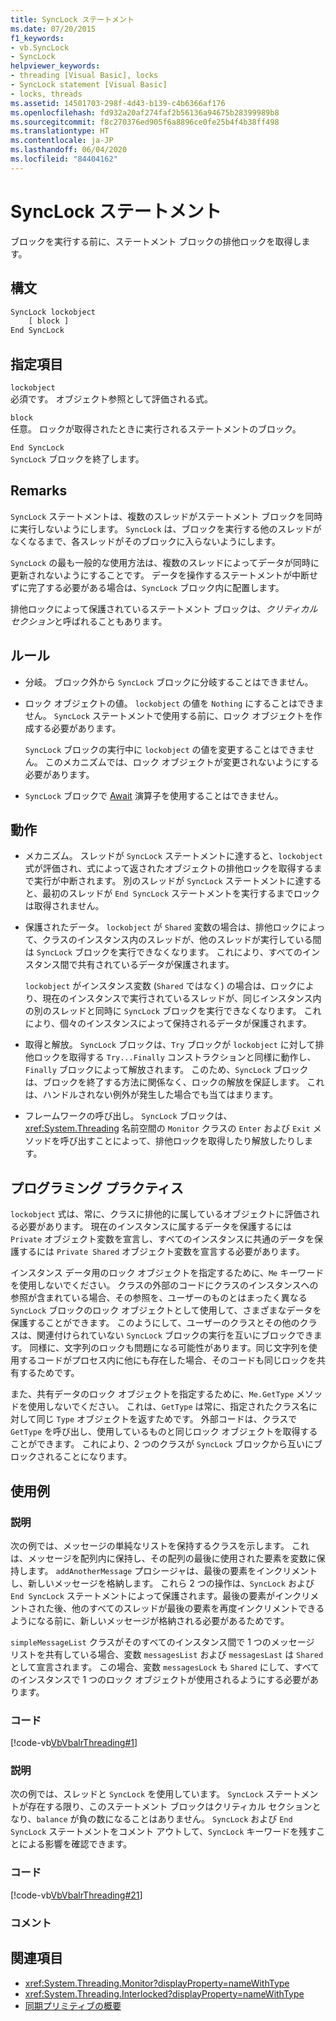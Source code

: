 ```yaml
---
title: SyncLock ステートメント
ms.date: 07/20/2015
f1_keywords:
- vb.SyncLock
- SyncLock
helpviewer_keywords:
- threading [Visual Basic], locks
- SyncLock statement [Visual Basic]
- locks, threads
ms.assetid: 14501703-298f-4d43-b139-c4b6366af176
ms.openlocfilehash: fd932a20af274faf2b56136a94675b28399989b8
ms.sourcegitcommit: f8c270376ed905f6a8896ce0fe25b4f4b38ff498
ms.translationtype: HT
ms.contentlocale: ja-JP
ms.lasthandoff: 06/04/2020
ms.locfileid: "84404162"
---
```

# <a name="synclock-statement"></a>SyncLock ステートメント
ブロックを実行する前に、ステートメント ブロックの排他ロックを取得します。  
  
## <a name="syntax"></a>構文  
  
```vb  
SyncLock lockobject  
    [ block ]  
End SyncLock  
```  
  
## <a name="parts"></a>指定項目  
 `lockobject`  
 必須です。 オブジェクト参照として評価される式。  
  
 `block`  
 任意。 ロックが取得されたときに実行されるステートメントのブロック。  
  
 `End SyncLock`  
 `SyncLock` ブロックを終了します。  
  
## <a name="remarks"></a>Remarks  
 `SyncLock` ステートメントは、複数のスレッドがステートメント ブロックを同時に実行しないようにします。 `SyncLock` は、ブロックを実行する他のスレッドがなくなるまで、各スレッドがそのブロックに入らないようにします。  
  
 `SyncLock` の最も一般的な使用方法は、複数のスレッドによってデータが同時に更新されないようにすることです。 データを操作するステートメントが中断せずに完了する必要がある場合は、`SyncLock` ブロック内に配置します。  
  
 排他ロックによって保護されているステートメント ブロックは、*クリティカル セクション*と呼ばれることもあります。  
  
## <a name="rules"></a>ルール  
  
- 分岐。 ブロック外から `SyncLock` ブロックに分岐することはできません。  
  
- ロック オブジェクトの値。 `lockobject` の値を `Nothing` にすることはできません。 `SyncLock` ステートメントで使用する前に、ロック オブジェクトを作成する必要があります。  
  
     `SyncLock` ブロックの実行中に `lockobject` の値を変更することはできません。 このメカニズムでは、ロック オブジェクトが変更されないようにする必要があります。  
  
- `SyncLock` ブロックで [Await](../operators/await-operator.md) 演算子を使用することはできません。  
  
## <a name="behavior"></a>動作  
  
- メカニズム。 スレッドが `SyncLock` ステートメントに達すると、`lockobject` 式が評価され、式によって返されたオブジェクトの排他ロックを取得するまで実行が中断されます。 別のスレッドが `SyncLock` ステートメントに達すると、最初のスレッドが `End SyncLock` ステートメントを実行するまでロックは取得されません。  
  
- 保護されたデータ。 `lockobject` が `Shared` 変数の場合は、排他ロックによって、クラスのインスタンス内のスレッドが、他のスレッドが実行している間は `SyncLock` ブロックを実行できなくなります。 これにより、すべてのインスタンス間で共有されているデータが保護されます。  
  
     `lockobject` がインスタンス変数 (`Shared` ではなく) の場合は、ロックにより、現在のインスタンスで実行されているスレッドが、同じインスタンス内の別のスレッドと同時に `SyncLock` ブロックを実行できなくなります。 これにより、個々のインスタンスによって保持されるデータが保護されます。  
  
- 取得と解放。 `SyncLock` ブロックは、`Try` ブロックが `lockobject` に対して排他ロックを取得する `Try...Finally` コンストラクションと同様に動作し、`Finally` ブロックによって解放されます。 このため、`SyncLock` ブロックは、ブロックを終了する方法に関係なく、ロックの解放を保証します。 これは、ハンドルされない例外が発生した場合でも当てはまります。  
  
- フレームワークの呼び出し。 `SyncLock` ブロックは、<xref:System.Threading> 名前空間の `Monitor` クラスの `Enter` および `Exit` メソッドを呼び出すことによって、排他ロックを取得したり解放したりします。  
  
## <a name="programming-practices"></a>プログラミング プラクティス  
 `lockobject` 式は、常に、クラスに排他的に属しているオブジェクトに評価される必要があります。 現在のインスタンスに属するデータを保護するには `Private` オブジェクト変数を宣言し、すべてのインスタンスに共通のデータを保護するには `Private Shared` オブジェクト変数を宣言する必要があります。  
  
 インスタンス データ用のロック オブジェクトを指定するために、`Me` キーワードを使用しないでください。 クラスの外部のコードにクラスのインスタンスへの参照が含まれている場合、その参照を、ユーザーのものとはまったく異なる `SyncLock` ブロックのロック オブジェクトとして使用して、さまざまなデータを保護することができます。 このようにして、ユーザーのクラスとその他のクラスは、関連付けられていない `SyncLock` ブロックの実行を互いにブロックできます。 同様に、文字列のロックも問題になる可能性があります。同じ文字列を使用するコードがプロセス内に他にも存在した場合、そのコードも同じロックを共有するためです。  
  
 また、共有データのロック オブジェクトを指定するために、`Me.GetType` メソッドを使用しないでください。 これは、`GetType` は常に、指定されたクラス名に対して同じ `Type` オブジェクトを返すためです。 外部コードは、クラスで `GetType` を呼び出し、使用しているものと同じロック オブジェクトを取得することができます。 これにより、2 つのクラスが `SyncLock` ブロックから互いにブロックされることになります。  
  
## <a name="examples"></a>使用例  
  
### <a name="description"></a>説明  
 次の例では、メッセージの単純なリストを保持するクラスを示します。 これは、メッセージを配列内に保持し、その配列の最後に使用された要素を変数に保持します。 `addAnotherMessage` プロシージャは、最後の要素をインクリメントし、新しいメッセージを格納します。 これら 2 つの操作は、`SyncLock` および `End SyncLock` ステートメントによって保護されます。最後の要素がインクリメントされた後、他のすべてのスレッドが最後の要素を再度インクリメントできるようになる前に、新しいメッセージが格納される必要があるためです。  
  
 `simpleMessageList` クラスがそのすべてのインスタンス間で 1 つのメッセージ リストを共有している場合、変数 `messagesList` および `messagesLast` は `Shared` として宣言されます。 この場合、変数 `messagesLock` も `Shared` にして、すべてのインスタンスで 1 つのロック オブジェクトが使用されるようにする必要があります。  
  
### <a name="code"></a>コード  
 [!code-vb[VbVbalrThreading#1](~/samples/snippets/visualbasic/VS_Snippets_VBCSharp/VbVbalrThreading/VB/Class1.vb#1)]  
  
### <a name="description"></a>説明  
 次の例では、スレッドと `SyncLock` を使用しています。 `SyncLock` ステートメントが存在する限り、このステートメント ブロックはクリティカル セクションとなり、`balance` が負の数になることはありません。 `SyncLock` および `End SyncLock` ステートメントをコメント アウトして、`SyncLock` キーワードを残すことによる影響を確認できます。  
  
### <a name="code"></a>コード  
 [!code-vb[VbVbalrThreading#21](~/samples/snippets/visualbasic/VS_Snippets_VBCSharp/VbVbalrThreading/VB/class2.vb#21)]  
  
### <a name="comments"></a>コメント  
  
## <a name="see-also"></a>関連項目

- <xref:System.Threading.Monitor?displayProperty=nameWithType>
- <xref:System.Threading.Interlocked?displayProperty=nameWithType>
- [同期プリミティブの概要](../../../standard/threading/overview-of-synchronization-primitives.md)
